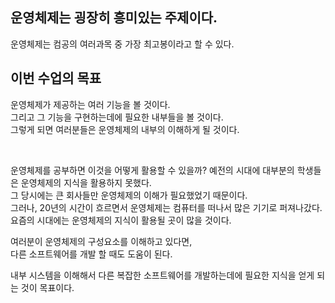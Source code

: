 ## 운영체제는 굉장히 흥미있는 주제이다.

운영체제는 컴공의 여러과목 중 가장 최고봉이라고 할 수 있다.

## 이번 수업의 목표

운영체제가 제공하는 여러 기능을 볼 것이다.  
그리고 그 기능을 구현하는데에 필요한 내부들을 볼 것이다.  
그렇게 되면 여러분들은 운영체제의 내부의 이해하게 될 것이다.

<br>

운영체제를 공부하면 이것을 어떻게 활용할 수 있을까?
예전의 시대에 대부분의 학생들은 운영체제의 지식을 활용하지 못했다.  
그 당시에는 큰 회사들만 운영체제의 이해가 필요했었기 때문이다.  
그러나, 20년의 시간이 흐르면서 운영체제는 컴퓨터를 떠나서 많은 기기로 퍼져나갔다.
요즘의 시대에는 운영체제의 지식이 활용될 곳이 많을 것이다.

여러분이 운영체제의 구성요소를 이해하고 있다면,  
다른 소프트웨어를 개발 할 때도 도움이 된다.

내부 시스템을 이해해서 다른 복잡한 소프트웨어를 개발하는데에 필요한 지식을 얻게 되는 것이 목표이다.
